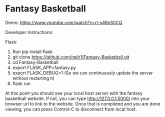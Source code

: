 # Fantasy Basketball

Demo: https://www.youtube.com/watch?v=rl-s46nS0CQ

Developer Instructions:

Flask:
  1. Run pip install flask
  2. git clone https://github.com/neilr1/Fantasy-Basketball.git
  3. cd Fantasy-Basketball
  3. export FLASK_APP=fantasy.py
  4. export FLASK_DEBUG=1 (So we can continuously update the server without restarting it)
  5. flask run

At this point you should see your local host server with the fantasy basketball website. If not, you can type http://127.0.0.1:5000/ into your browser url to link to the website. Once that is completed and you are done viewing, you can press Control-C to disconnect from local host.
